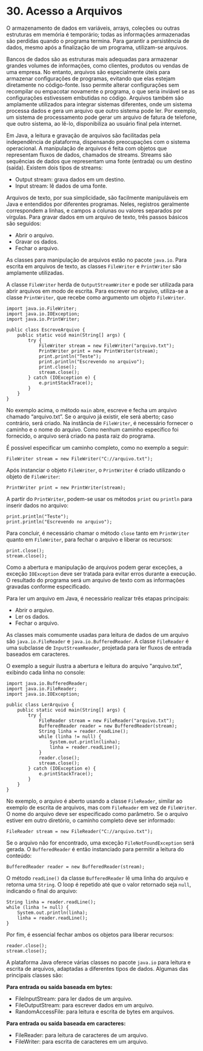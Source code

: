 # 30. Acesso a Arquivos

O armazenamento de dados em variáveis, arrays, coleções ou outras estruturas em memória é temporário; todas as informações armazenadas são perdidas quando o programa termina. Para garantir a persistência de dados, mesmo após a finalização de um programa, utilizam-se arquivos.

Bancos de dados são as estruturas mais adequadas para armazenar grandes volumes de informações, como clientes, produtos ou vendas de uma empresa. No entanto, arquivos são especialmente úteis para armazenar configurações de programas, evitando que elas estejam diretamente no código-fonte. Isso permite alterar configurações sem recompilar ou empacotar novamente o programa, o que seria inviável se as configurações estivessem embutidas no código. Arquivos também são amplamente utilizados para integrar sistemas diferentes, onde um sistema processa dados e gera um arquivo que outro sistema pode ler. Por exemplo, um sistema de processamento pode gerar um arquivo de fatura de telefone, que outro sistema, ao lê-lo, disponibiliza ao usuário final pela internet.

Em Java, a leitura e gravação de arquivos são facilitadas pela independência de plataforma, dispensando preocupações com o sistema operacional. A manipulação de arquivos é feita com objetos que representam fluxos de dados, chamados de streams. Streams são sequências de dados que representam uma fonte (entrada) ou um destino (saída). Existem dois tipos de streams:

- Output stream: grava dados em um destino.
- Input stream: lê dados de uma fonte.

Arquivos de texto, por sua simplicidade, são facilmente manipuláveis em Java e entendidos por diferentes programas. Neles, registros geralmente correspondem a linhas, e campos a colunas ou valores separados por vírgulas. Para gravar dados em um arquivo de texto, três passos básicos são seguidos:

- Abrir o arquivo.
- Gravar os dados.
- Fechar o arquivo.

As classes para manipulação de arquivos estão no pacote `java.io`. Para escrita em arquivos de texto, as classes `FileWriter` e `PrintWriter` são amplamente utilizadas.

A classe `FileWriter` herda de `OutputStreamWriter` e pode ser utilizada para abrir arquivos em modo de escrita. Para escrever no arquivo, utiliza-se a classe `PrintWriter`, que recebe como argumento um objeto `FileWriter`.

```
import java.io.FileWriter;
import java.io.IOException;
import java.io.PrintWriter;

public class EscreveArquivo {
    public static void main(String[] args) {
        try {
            FileWriter stream = new FileWriter("arquivo.txt");
            PrintWriter print = new PrintWriter(stream);
            print.println("Teste");
            print.println("Escrevendo no arquivo");
            print.close();
            stream.close();
        } catch (IOException e) {
            e.printStackTrace();
        }
    }
}
```

No exemplo acima, o método `main` abre, escreve e fecha um arquivo chamado “arquivo.txt”. Se o arquivo já existir, ele será aberto; caso contrário, será criado. Na instância de `FileWriter`, é necessário fornecer o caminho e o nome do arquivo. Como nenhum caminho específico foi fornecido, o arquivo será criado na pasta raiz do programa.

É possível especificar um caminho completo, como no exemplo a seguir:

```
FileWriter stream = new FileWriter("C://arquivo.txt");
```

Após instanciar o objeto `FileWriter`, o `PrintWriter` é criado utilizando o objeto de `FileWriter`:

```
PrintWriter print = new PrintWriter(stream);
```

A partir do `PrintWriter`, podem-se usar os métodos `print` ou `println` para inserir dados no arquivo:

```
print.println("Teste");
print.println("Escrevendo no arquivo");
```

Para concluir, é necessário chamar o método `close` tanto em `PrintWriter` quanto em `FileWriter`, para fechar o arquivo e liberar os recursos:

```
print.close();
stream.close();
```

Como a abertura e manipulação de arquivos podem gerar exceções, a exceção `IOException` deve ser tratada para evitar erros durante a execução. O resultado do programa será um arquivo de texto com as informações gravadas conforme especificado.

Para ler um arquivo em Java, é necessário realizar três etapas principais:

- Abrir o arquivo.
- Ler os dados.
- Fechar o arquivo.

As classes mais comumente usadas para leitura de dados de um arquivo são `java.io.FileReader` e `java.io.BufferedReader`. A classe `FileReader` é uma subclasse de `InputStreamReader`, projetada para ler fluxos de entrada baseados em caracteres.

O exemplo a seguir ilustra a abertura e leitura do arquivo "arquivo.txt", exibindo cada linha no console:

```
import java.io.BufferedReader;
import java.io.FileReader;
import java.io.IOException;

public class LerArquivo {
    public static void main(String[] args) {
        try {
            FileReader stream = new FileReader("arquivo.txt");
            BufferedReader reader = new BufferedReader(stream);
            String linha = reader.readLine();
            while (linha != null) {
                System.out.println(linha);
                linha = reader.readLine();
            }
            reader.close();
            stream.close();
        } catch (IOException e) {
            e.printStackTrace();
        }
    }
}
```

No exemplo, o arquivo é aberto usando a classe `FileReader`, similar ao exemplo de escrita de arquivos, mas com `FileReader` em vez de `FileWriter`. O nome do arquivo deve ser especificado como parâmetro. Se o arquivo estiver em outro diretório, o caminho completo deve ser informado:

```
FileReader stream = new FileReader("C://arquivo.txt");
```

Se o arquivo não for encontrado, uma exceção `FileNotFoundException` será gerada. O `BufferedReader` é então instanciado para permitir a leitura do conteúdo:

```
BufferedReader reader = new BufferedReader(stream);
```

O método `readLine()` da classe `BufferedReader` lê uma linha do arquivo e retorna uma `String`. O loop é repetido até que o valor retornado seja `null`, indicando o final do arquivo:

```
String linha = reader.readLine();
while (linha != null) {
    System.out.println(linha);
    linha = reader.readLine();
}
```

Por fim, é essencial fechar ambos os objetos para liberar recursos:

```
reader.close();
stream.close();
```

A plataforma Java oferece várias classes no pacote `java.io` para leitura e escrita de arquivos, adaptadas a diferentes tipos de dados. Algumas das principais classes são:

**Para entrada ou saída baseada em bytes:**

- FileInputStream: para ler dados de um arquivo.
- FileOutputStream: para escrever dados em um arquivo.
- RandomAccessFile: para leitura e escrita de bytes em arquivos.

**Para entrada ou saída baseada em caracteres:**

- FileReader: para leitura de caracteres de um arquivo.
- FileWriter: para escrita de caracteres em um arquivo.